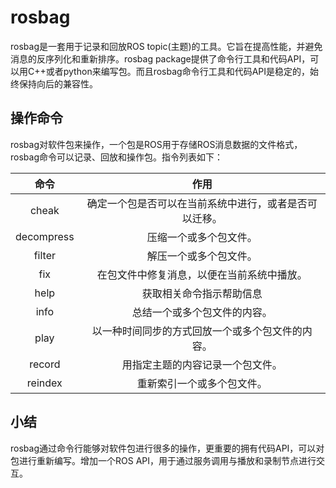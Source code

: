 # rosbag

rosbag是一套用于记录和回放ROS topic(主题)的工具。它旨在提高性能，并避免消息的反序列化和重新排序。rosbag package提供了命令行工具和代码API，可以用C++或者python来编写包。而且rosbag命令行工具和代码API是稳定的，始终保持向后的兼容性。
## 操作命令
rosbag对软件包来操作，一个包是ROS用于存储ROS消息数据的文件格式，rosbag命令可以记录、回放和操作包。指令列表如下：

命令	|作用
:---:|:---:
cheak	|确定一个包是否可以在当前系统中进行，或者是否可以迁移。
decompress|	压缩一个或多个包文件。
filter|	解压一个或多个包文件。
fix	|在包文件中修复消息，以便在当前系统中播放。
help|	获取相关命令指示帮助信息
info|	总结一个或多个包文件的内容。
play|	以一种时间同步的方式回放一个或多个包文件的内容。
record|	用指定主题的内容记录一个包文件。
reindex	|重新索引一个或多个包文件。

## 小结
rosbag通过命令行能够对软件包进行很多的操作，更重要的拥有代码API，可以对包进行重新编写。增加一个ROS API，用于通过服务调用与播放和录制节点进行交互。